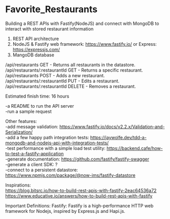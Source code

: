 # Favorite_Restaurants
Building a REST APIs with Fastify(NodeJS) and connect with MongoDB to interact with stored restaurant information
  
1. REST API architecture
2. NodeJS & Fastify web framework: https://www.fastify.io/ or Express: https://expressjs.com/
3. MangoDB database
  
  
  
/api/restaurants GET - Returns all restaurants in the datastore.
/api/restaurants/:restaurantId GET - Returns a specific restaurant.
/api/restaurants POST - Adds a new restaurant.
/api/restaurants/:restaurantId PUT - Edits a restaurant.
/api/restaurants/:restaurantId DELETE - Removes a restaurant.
  
  
  
Estimated finish time: 16 hours  
  
-a README to run the API server  
-run a sample request  
  
Other features:  
-add message validation: https://www.fastify.io/docs/v2.2.x/Validation-and-Serialization/  
-add a few happy path integration tests: https://jaywolfe.dev/tdd-a-mongodb-and-nodejs-api-with-integration-tests/  
-test performance with a simple load test utility: https://backend.cafe/how-to-test-a-fastify-application  
-generate documentation: https://github.com/fastify/fastify-swagger  
-generate a client SDK: ?  
-connect to a persistent datastore: https://www.npmjs.com/package/@now-ims/fastify-datastore  
  
Inspirations:  
https://blog.bitsrc.io/how-to-build-rest-apis-with-fastify-2eac64536a72  
https://www.educative.io/answers/how-to-build-rest-apis-with-fastify  

Important Definitions:
Fastify: Fastify is a high-performance HTTP web framework for Nodejs, inspired by Express.js and Hapi.js.